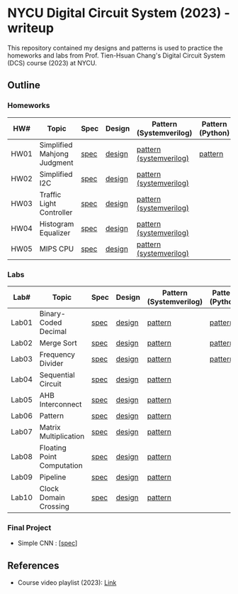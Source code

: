 # NYCU Digital Circuit System (2023) - writeup
This repository contained my designs and patterns is used to practice the homeworks and labs from Prof. Tien-Hsuan Chang's Digital Circuit System (DCS) course (2023) at NYCU.

## Outline
### Homeworks
| HW#  | Topic                       | Spec                        | Design| Pattern (Systemverilog)                      | Pattern (Python)                  |
| ---- | --------------------------- | --------------------------- | ------------------------ | -------------------------------------------- | --------------------------------- |
| HW01 | Simplified Mahjong Judgment | [spec](./HW01/DCS_HW01.pdf) |[design](./HW01/SMJ.sv)   | [pattern (systemverilog)](./HW01/PATTERN.sv) | [pattern](./HW01/testdata_gen.py) |
| HW02 | Simplified I2C              | [spec](./HW02/DCS_HW02.pdf) | [design](./HW02/I2S.sv)  | [pattern (systemverilog)](./HW02/PATTERN.sv) |                                   |
| HW03 | Traffic Light Controller    | [spec](./HW03/DCS_HW03.pdf) | [design](./HW03/TL.sv)   | [pattern (systemverilog)](./HW03/PATTERN.sv) |                                   |
| HW04 | Histogram Equalizer         | [spec](./HW04/DCS_HW04.pdf) | [design](./HW04/HE.sv)   | [pattern (systemverilog)](./HW04/PATTERN.sv) |                                   |
| HW05 | MIPS CPU                    | [spec](./HW05/DCS_HW05.pdf) | [design](./HW05/MIPS.sv) | [pattern (systemverilog)](./HW05/PATTERN.sv) |                                   |

### Labs
| Lab#  | Topic | Spec                       | Design                        | Pattern (Systemverilog)      | Pattern (Python)              |
| ----- | ----- | -------------------------- | ----------------------------- | ---------------------------- | ----------------------------- |
| Lab01 | Binary-Coded Decimal       | [spec](./Lab01/DCS_Lab01.pdf) | [design](./Lab01/BCD.sv)     | [pattern](./Lab01/PATTERN.sv) | [pattern](./Lab01/testdata_gen.py) |
| Lab02 | Merge Sort                 | [spec](./Lab02/DCS_Lab02.pdf) | [design](./Lab02/Sort.sv)    | [pattern](./Lab02/PATTERN.sv) | [pattern](./Lab02/testdata_gen.py) |
| Lab03 | Frequency Divider          | [spec](./Lab03/DCS_Lab03.pdf) | [design](./Lab03/Counter.sv) | [pattern](./Lab03/PATTERN.sv) | [pattern](./Lab03/testdata_gen.py) |
| Lab04 | Sequential Circuit         | [spec](./Lab04/DCS_Lab04.pdf) | [design](./Lab04/Seq.sv)     | [pattern](./Lab04/PATTERN.sv) |  |
| Lab05 | AHB Interconnect           | [spec](./Lab05/DCS_Lab05.pdf) | [design](./Lab05/inter.sv)   | [pattern](./Lab05/PATTERN.sv) |  |
| Lab06 | Pattern                    | [spec](./Lab06/DCS_Lab06.pdf) | [design](./Lab06/lab06.sv)   | [pattern](./Lab06/PATTERN.sv) |  |
| Lab07 | Matrix Multiplication      | [spec](./Lab07/DCS_Lab07.pdf) | [design](./Lab07/DCT.sv)     | [pattern](./Lab07/PATTERN.sv) |  |
| Lab08 | Floating Point Computation | [spec](./Lab08/DCS_Lab08.pdf) | [design](./Lab08/Fpc.sv)     | [pattern](./Lab08/PATTERN.sv) |  |
| Lab09 | Pipeline                   | [spec](./Lab09/DCS_Lab09.pdf) | [design](./Lab09/P_MUL.sv)   | [pattern](./Lab09/PATTERN.sv) |  |
| Lab10 | Clock Domain Crossing      | [spec](./Lab10/DCS_Lab10.pdf) | [design](./Lab10/CDC.sv)     | [pattern](./Lab10/PATTERN.sv) |  |

### Final Project
* Simple CNN : [[spec](./Final/DCS_Final_Project.pdf)]

## References
* Course video playlist (2023): [Link](https://www.youtube.com/playlist?list=PLCUEmRsKEgZ4p8HK5IXMrohliNuRttqpt)